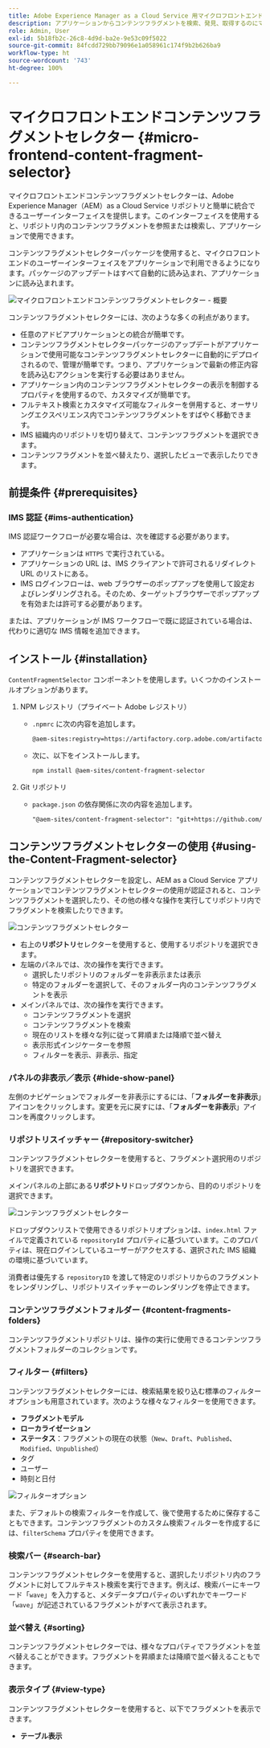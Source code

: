 ```yaml
---
title: Adobe Experience Manager as a Cloud Service 用マイクロフロントエンドコンテンツフラグメントセレクター
description: アプリケーションからコンテンツフラグメントを検索、発見、取得するのにマイクロフロントエンドコンテンツフラグメントセレクターを使用します。
role: Admin, User
exl-id: 5b18fb2c-26c8-4d9d-ba2e-9e53c09f5022
source-git-commit: 84fcdd729bb79096e1a058961c174f9b2b626ba9
workflow-type: ht
source-wordcount: '743'
ht-degree: 100%

---
```


# マイクロフロントエンドコンテンツフラグメントセレクター {#micro-frontend-content-fragment-selector}

マイクロフロントエンドコンテンツフラグメントセレクターは、Adobe Experience Manager（AEM）as a Cloud Service リポジトリと簡単に統合できるユーザーインターフェイスを提供します。このインターフェイスを使用すると、リポジトリ内のコンテンツフラグメントを参照または検索し、アプリケーションで使用できます。

コンテンツフラグメントセレクターパッケージを使用すると、マイクロフロントエンドのユーザーインターフェイスをアプリケーションで利用できるようになります。パッケージのアップデートはすべて自動的に読み込まれ、アプリケーションに読み込まれます。

![マイクロフロントエンドコンテンツフラグメントセレクター - 概要](/help/headless/assets/content-fragment-selector-overview.png)

コンテンツフラグメントセレクターには、次のような多くの利点があります。

* 任意のアドビアプリケーションとの統合が簡単です。
* コンテンツフラグメントセレクターパッケージのアップデートがアプリケーションで使用可能なコンテンツフラグメントセレクターに自動的にデプロイされるので、管理が簡単です。つまり、アプリケーションで最新の修正内容を読み込むアクションを実行する必要はありません。
* アプリケーション内のコンテンツフラグメントセレクターの表示を制御するプロパティを使用するので、カスタマイズが簡単です。
* フルテキスト検索とカスタマイズ可能なフィルターを併用すると、オーサリングエクスペリエンス内でコンテンツフラグメントをすばやく移動できます。
* IMS 組織内のリポジトリを切り替えて、コンテンツフラグメントを選択できます。
* コンテンツフラグメントを並べ替えたり、選択したビューで表示したりできます。

## 前提条件 {#prerequisites}

### IMS 認証 {#ims-authentication}

IMS 認証ワークフローが必要な場合は、次を確認する必要があります。

* アプリケーションは `HTTPS` で実行されている。
* アプリケーションの URL は、IMS クライアントで許可されるリダイレクト URL のリストにある。
* IMS ログインフローは、web ブラウザーのポップアップを使用して設定およびレンダリングされる。そのため、ターゲットブラウザーでポップアップを有効または許可する必要があります。

または、アプリケーションが IMS ワークフローで既に認証されている場合は、代わりに適切な IMS 情報を追加できます。

## インストール {#installation}

`ContentFragmentSelector` コンポーネントを使用します。いくつかのインストールオプションがあります。

1. NPM レジストリ（プライベート Adobe レジストリ）

   * `.npmrc` に次の内容を追加します。

     ```html
     @aem-sites:registry=https://artifactory.corp.adobe.com/artifactory/api/npm/npm-aem-sites-release/
     ```

   * 次に、以下をインストールします。

     ```html
     npm install @aem-sites/content-fragment-selector
     ```

1. Git リポジトリ

   * `package.json` の依存関係に次の内容を追加します。

     ```html
     "@aem-sites/content-fragment-selector": "git+https://github.com/adobe/<your-private-repo-url>.git#version"
     ```

## コンテンツフラグメントセレクターの使用 {#using-the-Content-Fragment-selector}

コンテンツフラグメントセレクターを設定し、AEM as a Cloud Service アプリケーションでコンテンツフラグメントセレクターの使用が認証されると、コンテンツフラグメントを選択したり、その他の様々な操作を実行してリポジトリ内でフラグメントを検索したりできます。

![コンテンツフラグメントセレクター](/help/headless/assets/content-fragment-selector-using.png)

* 右上の&#x200B;**リポジトリ**&#x200B;セレクターを使用すると、使用するリポジトリを選択できます。
* 左端のパネルでは、次の操作を実行できます。
   * 選択したリポジトリのフォルダーを非表示または表示
   * 特定のフォルダーを選択して、そのフォルダー内のコンテンツフラグメントを表示
* メインパネルでは、次の操作を実行できます。
   * コンテンツフラグメントを選択
   * コンテンツフラグメントを検索
   * 現在のリストを様々な列に従って昇順または降順で並べ替え
   * 表示形式インジケーターを参照
   * フィルターを表示、非表示、指定

### パネルの非表示／表示 {#hide-show-panel}

左側のナビゲーションでフォルダーを非表示にするには、「**フォルダーを非表示**」アイコンをクリックします。変更を元に戻すには、「**フォルダーを非表示**」アイコンを再度クリックします。

### リポジトリスイッチャー {#repository-switcher}

コンテンツフラグメントセレクターを使用すると、フラグメント選択用のリポジトリを選択できます。

メインパネルの上部にある&#x200B;**リポジトリ**&#x200B;ドロップダウンから、目的のリポジトリを選択できます。

![コンテンツフラグメントセレクター](/help/headless/assets/content-fragment-repository-selector.png)

ドロップダウンリストで使用できるリポジトリオプションは、`index.html` ファイルで定義されている `repositoryId` プロパティに基づいています。このプロパティは、現在ログインしているユーザーがアクセスする、選択された IMS 組織の環境に基づいています。

消費者は優先する `repositoryID` を渡して特定のリポジトリからのフラグメントをレンダリングし、リポジトリスイッチャーのレンダリングを停止できます。

### コンテンツフラグメントフォルダー {#content-fragments-folders}

コンテンツフラグメントリポジトリは、操作の実行に使用できるコンテンツフラグメントフォルダーのコレクションです。

### フィルター {#filters}

コンテンツフラグメントセレクターには、検索結果を絞り込む標準のフィルターオプションも用意されています。次のような様々なフィルターを使用できます。

* **フラグメントモデル**
* **ローカライゼーション**
* **ステータス**：フラグメントの現在の状態（`New`、`Draft`、`Published`、`Modified`、`Unpublished`）
* タグ
* ユーザー
* 時刻と日付

![フィルターオプション](/help/headless/assets/content-selector-filters.png)

また、デフォルトの検索フィルターを作成して、後で使用するために保存することもできます。コンテンツフラグメントのカスタム検索フィルターを作成するには、`filterSchema` プロパティを使用できます。

### 検索バー {#search-bar}

コンテンツフラグメントセレクターを使用すると、選択したリポジトリ内のフラグメントに対してフルテキスト検索を実行できます。例えば、検索バーにキーワード「`wave`」を入力すると、メタデータプロパティのいずれかでキーワード「`wave`」が記述されているフラグメントがすべて表示されます。

### 並べ替え {#sorting}

コンテンツフラグメントセレクターでは、様々なプロパティでフラグメントを並べ替えることができます。フラグメントを昇順または降順で並べ替えることもできます。

### 表示タイプ {#view-type}

コンテンツフラグメントセレクターを使用すると、以下でフラグメントを表示できます。

* **テーブル表示**
